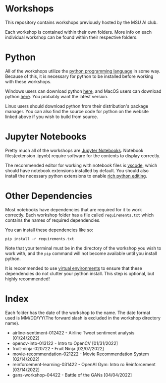 # Workshops
This repository contains workshops previously hosted by the 
MSU AI club.

Each workshop is contained within their own folders.
More info on each individual workshop can be found
within their respective folders.

# Python
All of the workshops utilize the [python programming language](https://www.python.org) in some way.
Because of this, it is necessary for python to be installed before working with these workshops.

Windows users can download python [here](https://www.python.org/downloads/windows/),
and MacOS users can download python [here](https://www.python.org/downloads/macos/).
You probably want the latest version.

Linux users should download python from their distribution's package manager.
You can also find the source code for python on the website linked above
if you wish to build from source.

# Jupyter Notebooks
Pretty much all of the workshops are [Jupyter Notebooks](https://jupyter.org).
Notebook files(extension .ipynb) require software for the contents to display correctly.

The recommended editor for working with notebook files is [vscode](https://code.visualstudio.com),
which should have notebook extensions installed by default.
You should also install the necessary python extensions to enable 
[rich python editing](https://code.visualstudio.com/docs/languages/python).

# Other Dependencies
Most notebooks have dependencies that are required for it to work correctly.
Each workshop folder has a file called `requirements.txt` which contains the
names of required dependencies.

You can install these dependencies like so:

`pip install -r requirements.txt`

Note that your terminal must be in the directory of the workshop you wish to work with,
and the `pip` command will not become available until you install python. 

It is recommended to use [virtual environments](https://docs.python.org/3/tutorial/venv.html) to ensure that these dependencies do not clutter your python install.
This step is optional, but highly recommended!

# Index

Each folder has the date of the workshop  to the name. The date format used is MM/DD/YY(The forward slash is excluded in the workshop directory name).

- airline-sentiment-012422 - Airline Tweet sentiment analysis [01/24/2022]
- opencv-into-013122 - Intro to OpenCV [01/31/2022]
- fruit-ninja-020722 - Fruit Ninja [02/07/2022]
- movie-recommendation-021222 - Movie Recommendation System [02/14/2022]
- reinforcement-learning-031422 - OpenAI Gym: Intro ro Reinforcement [03/14/2022]
- gans-workshop-04422 - Battle of the GANs [04/04/2022]
